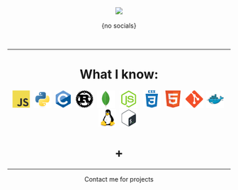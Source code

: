 <div id="header" align="center">
  <img src="https://media.tenor.com/f4n8vcAVRZUAAAAC/pepe-matrix.gif" width="200"/>
  <p>{no socials}</p>
  <img src="https://komarev.com/ghpvc/?username=l0bst3rr0r&style=flat-square&color=red" alt=""/>
</div>
<hr>
<div id="body" align="center">
  <h1>What I know:</h1>
  <img src="https://github.com/devicons/devicon/blob/master/icons/javascript/javascript-original.svg" title="JavaScript" alt="JavaScript" width="40" height="40"/>&nbsp;
  <img src="https://github.com/devicons/devicon/blob/master/icons/python/python-original.svg" title="Python" alt="Python" width="40" height="40"/>&nbsp;
  <img src="https://github.com/devicons/devicon/blob/master/icons/c/c-original.svg" title="C" alt="C" width="40" height="40"/>&nbsp;
  <img src="https://github.com/devicons/devicon/blob/master/icons/rust/rust-plain.svg" title="RUST {STILL LEARNING}" alt="RUST" width="40" height="40"/>&nbsp;
  <img src="https://github.com/devicons/devicon/blob/master/icons/mongodb/mongodb-original.svg" title="MONGODB" alt="mongodb" width="40" height="40"/>
&nbsp;
  <img src="https://github.com/devicons/devicon/blob/master/icons/nodejs/nodejs-original.svg" title="nodejs" alt="nodejs" width="40" height="40"/>
&nbsp;
  <img src="https://github.com/devicons/devicon/blob/master/icons/css3/css3-plain-wordmark.svg"  title="CSS3" alt="CSS" width="40" height="40"/>&nbsp;
  <img src="https://github.com/devicons/devicon/blob/master/icons/html5/html5-original.svg" title="HTML5" alt="HTML" width="40" height="40"/>&nbsp;
  <img src="https://github.com/devicons/devicon/blob/master/icons/git/git-original.svg" title="Git" alt="Git" width="40" height="40"/>&nbsp;
  <img src="https://github.com/devicons/devicon/blob/master/icons/docker/docker-original.svg" title="docker" alt="docker" width="40" height="40"/>&nbsp;
  <img src="https://github.com/devicons/devicon/blob/master/icons/linux/linux-original.svg" title="Linux" alt="Linux" width="40" height="40"/>&nbsp;
  <img src="https://github.com/devicons/devicon/blob/master/icons/bash/bash-original.svg" title="bash" alt="bash" width="40" height="40"/>&nbsp;
  <h1>+</h1>
</div>
<hr>
<p align="center">Contact me for projects</p>
</div>
